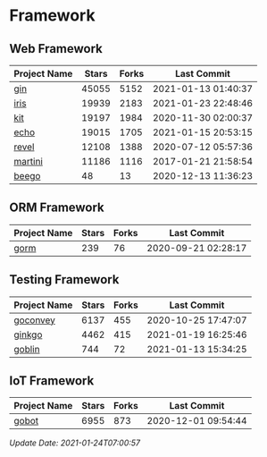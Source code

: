 # Framework

## Web Framework
| Project Name | Stars | Forks | Last Commit |
| ------------ | ----- | ----- | ----------- |
| [gin](https://github.com/gin-gonic/gin) | 45055 | 5152 | 2021-01-13 01:40:37 |
| [iris](https://github.com/kataras/iris) | 19939 | 2183 | 2021-01-23 22:48:46 |
| [kit](https://github.com/go-kit/kit) | 19197 | 1984 | 2020-11-30 02:00:37 |
| [echo](https://github.com/labstack/echo) | 19015 | 1705 | 2021-01-15 20:53:15 |
| [revel](https://github.com/revel/revel) | 12108 | 1388 | 2020-07-12 05:57:36 |
| [martini](https://github.com/go-martini/martini) | 11186 | 1116 | 2017-01-21 21:58:54 |
| [beego](https://github.com/astaxie/beego) | 48 | 13 | 2020-12-13 11:36:23 |

## ORM Framework
| Project Name | Stars | Forks | Last Commit |
| ------------ | ----- | ----- | ----------- |
| [gorm](https://github.com/jinzhu/gorm) | 239 | 76 | 2020-09-21 02:28:17 |

## Testing Framework
| Project Name | Stars | Forks | Last Commit |
| ------------ | ----- | ----- | ----------- |
| [goconvey](https://github.com/smartystreets/goconvey) | 6137 | 455 | 2020-10-25 17:47:07 |
| [ginkgo](https://github.com/onsi/ginkgo) | 4462 | 415 | 2021-01-19 16:25:46 |
| [goblin](https://github.com/franela/goblin) | 744 | 72 | 2021-01-13 15:34:25 |

## IoT Framework
| Project Name | Stars | Forks | Last Commit |
| ------------ | ----- | ----- | ----------- |
| [gobot](https://github.com/hybridgroup/gobot) | 6955 | 873 | 2020-12-01 09:54:44 |

*Update Date: 2021-01-24T07:00:57*